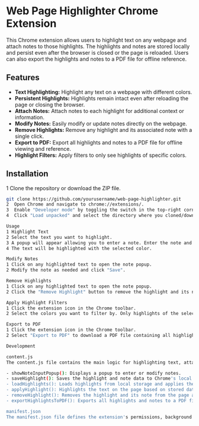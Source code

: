 # Web Page Highlighter Chrome Extension

This Chrome extension allows users to highlight text on any webpage and attach notes to those highlights. The highlights and notes are stored locally and persist even after the browser is closed or the page is reloaded. Users can also export the highlights and notes to a PDF file for offline reference.

## Features

- **Text Highlighting:** Highlight any text on a webpage with different colors.
- **Persistent Highlights:** Highlights remain intact even after reloading the page or closing the browser.
- **Attach Notes:** Attach notes to each highlight for additional context or information.
- **Modify Notes:** Easily modify or update notes directly on the webpage.
- **Remove Highlights:** Remove any highlight and its associated note with a single click.
- **Export to PDF:** Export all highlights and notes to a PDF file for offline viewing and reference.
- **Highlight Filters:** Apply filters to only see highlights of specific colors.

## Installation

1  Clone the repository or download the ZIP file.
   ```bash
   git clone https://github.com/yourusername/web-page-highlighter.git
2  Open Chrome and navigate to chrome://extensions/.
3  Enable "Developer mode" by toggling the switch in the top-right corner.
4  Click "Load unpacked" and select the directory where you cloned/downloaded the extension.

Usage
1 Highlight Text
2 Select the text you want to highlight.
3 A popup will appear allowing you to enter a note. Enter the note and click "Save" or click "Cancel" to save without a note.
4 The text will be highlighted with the selected color.

Modify Notes
1 Click on any highlighted text to open the note popup.
2 Modify the note as needed and click "Save".

Remove Highlights
1 Click on any highlighted text to open the note popup.
2 Click the "Remove Highlight" button to remove the highlight and its note.

Apply Highlight Filters
1 Click the extension icon in the Chrome toolbar.
2 Select the colors you want to filter by. Only highlights of the selected colors will be visible.

Export to PDF
1 Click the extension icon in the Chrome toolbar.
2 Select "Export to PDF" to download a PDF file containing all highlights and notes.

Development

content.js
The content.js file contains the main logic for highlighting text, attaching notes, and managing highlights. Key functions include:

- showNoteInputPopup(): Displays a popup to enter or modify notes.
- saveHighlight(): Saves the highlight and note data to Chrome's local storage.
- loadHighlights(): Loads highlights from local storage and applies them to the page.
- applyHighlight(): Highlights the text on the page based on stored data.
- removeHighlight(): Removes the highlight and its note from the page and storage.
- exportHighlightsToPDF(): Exports all highlights and notes to a PDF file.

manifest.json
The manifest.json file defines the extension's permissions, background scripts, and other metadata.